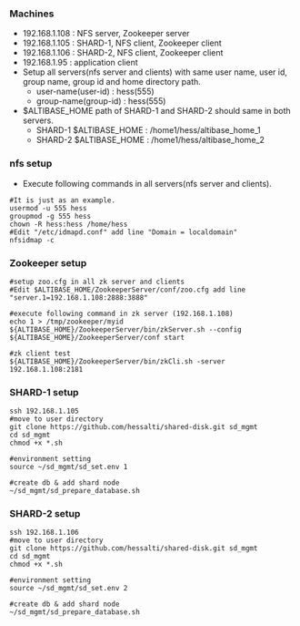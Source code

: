 ### Machines
- 192.168.1.108 : NFS server, Zookeeper server
- 192.168.1.105 : SHARD-1, NFS client, Zookeeper client
- 192.168.1.106 : SHARD-2, NFS client, Zookeeper client
- 192.168.1.95 : application client
- Setup all servers(nfs server and clients) with same user name, user id, group name, group id and home directory path.
  - user-name(user-id) : hess(555)
  - group-name(group-id) : hess(555)
- $ALTIBASE_HOME path of SHARD-1 and SHARD-2 should same in both servers.
  - SHARD-1 $ALTIBASE_HOME : /home1/hess/altibase_home_1
  - SHARD-2 $ALTIBASE_HOME : /home1/hess/altibase_home_2

### nfs setup
- Execute following commands in all servers(nfs server and clients).
```
#It is just as an example.
usermod -u 555 hess
groupmod -g 555 hess
chown -R hess:hess /home/hess
#Edit "/etc/idmapd.conf" add line "Domain = localdomain"
nfsidmap -c
```

### Zookeeper setup
```
#setup zoo.cfg in all zk server and clients
#Edit $ALTIBASE_HOME/ZookeeperServer/conf/zoo.cfg add line "server.1=192.168.1.108:2888:3888"

#execute following command in zk server (192.168.1.108)
echo 1 > /tmp/zookeeper/myid
${ALTIBASE_HOME}/ZookeeperServer/bin/zkServer.sh --config ${ALTIBASE_HOME}/ZookeeperServer/conf start

#zk client test
${ALTIBASE_HOME}/ZookeeperServer/bin/zkCli.sh -server 192.168.1.108:2181
```

### SHARD-1 setup
```
ssh 192.168.1.105
#move to user directory
git clone https://github.com/hessalti/shared-disk.git sd_mgmt
cd sd_mgmt
chmod +x *.sh

#environment setting
source ~/sd_mgmt/sd_set.env 1

#create db & add shard node
~/sd_mgmt/sd_prepare_database.sh
```

### SHARD-2 setup
```
ssh 192.168.1.106
#move to user directory
git clone https://github.com/hessalti/shared-disk.git sd_mgmt
cd sd_mgmt
chmod +x *.sh

#environment setting
source ~/sd_mgmt/sd_set.env 2

#create db & add shard node
~/sd_mgmt/sd_prepare_database.sh
```
